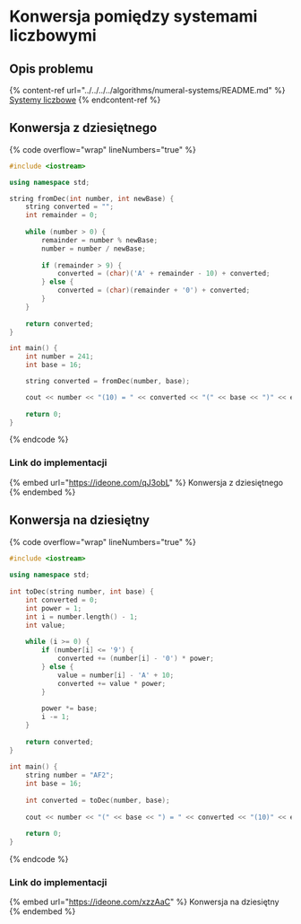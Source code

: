# Konwersja pomiędzy systemami liczbowymi

## Opis problemu

{% content-ref url="../../../../algorithms/numeral-systems/README.md" %}
[Systemy liczbowe](../../../../algorithms/numeral-systems/README.md)
{% endcontent-ref %}

## Konwersja z dziesiętnego

{% code overflow="wrap" lineNumbers="true" %}
```cpp
#include <iostream>

using namespace std;

string fromDec(int number, int newBase) {
    string converted = "";
    int remainder = 0;
    
    while (number > 0) {
        remainder = number % newBase;
        number = number / newBase;
        
        if (remainder > 9) {
            converted = (char)('A' + remainder - 10) + converted;
        } else {
            converted = (char)(remainder + '0') + converted;
        }
    }
    
    return converted;
}

int main() {
    int number = 241;
    int base = 16;

    string converted = fromDec(number, base);

    cout << number << "(10) = " << converted << "(" << base << ")" << endl;
    
    return 0;
}
```
{% endcode %}

### Link do implementacji

{% embed url="https://ideone.com/qJ3obL" %}
Konwersja z dziesiętnego
{% endembed %}

## Konwersja na dziesiętny

{% code overflow="wrap" lineNumbers="true" %}
```cpp
#include <iostream>
 
using namespace std;
 
int toDec(string number, int base) {
    int converted = 0;
    int power = 1;
    int i = number.length() - 1;
    int value;
 
    while (i >= 0) {
        if (number[i] <= '9') {
            converted += (number[i] - '0') * power;
        } else {
            value = number[i] - 'A' + 10;
            converted += value * power;
        }
 
        power *= base;
        i -= 1;
    }
 
    return converted;
}
 
int main() {
    string number = "AF2";
    int base = 16;
 
    int converted = toDec(number, base);
 
    cout << number << "(" << base << ") = " << converted << "(10)" << endl;
 
    return 0;
}
```
{% endcode %}

### Link do implementacji

{% embed url="https://ideone.com/xzzAaC" %}
Konwersja na dziesiętny
{% endembed %}